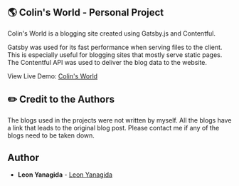## 🌎 Colin's World - Personal Project

Colin's World is a blogging site created using Gatsby.js and Contentful.

Gatsby was used for its fast performance when serving files to the client. This is especially useful for blogging sites that mostly serve static pages. The Contentful API was used to deliver the blog data to the website.

View Live Demo: [Colin's World](https://build-939bb09c-aed9-410e-b1ea-f92407c204b7.gtsb.io/)

## ✏️ Credit to the Authors

The blogs used in the projects were not written by myself. All the blogs have a link that leads to the original blog post. Please contact me if any of the blogs need to be taken down.

## Author

- **Leon Yanagida** - [Leon Yanagida](https://leonyanagida.com)
